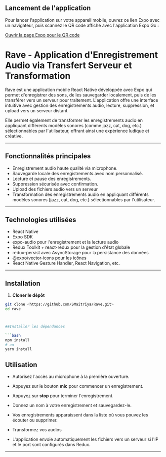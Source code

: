 
## Lancement de l'application

Pour lancer l'application sur votre appareil mobile, ouvrez ce lien Expo avec un navigateur, puis scannez le QR code affiché avec l'application Expo Go :

[Ouvrir la page Expo pour le QR code](https://expo.dev/preview/update?message=Initial+publish&updateRuntimeVersion=1.0.0&createdAt=2025-07-11T12%3A59%3A59.876Z&slug=exp&projectId=91af44a5-35b4-4d47-a26d-8253f006d06a&group=40d582bd-5353-478f-801b-9a17b37d5ada)




# Rave - Application d'Enregistrement Audio via Transfert  Serveur et Transformation

Rave est une application mobile React Native développée avec Expo qui permet d'enregistrer des sons, de les sauvegarder localement, puis de les transférer vers un serveur pour traitement. L'application offre une interface intuitive avec gestion des enregistrements audio, lecture, suppression, et upload vers un serveur distant. 

Elle permet également de transformer les enregistrements audio en appliquant différents modèles sonores (comme jazz, cat, dog, etc.) sélectionnables par l'utilisateur, offrant ainsi une expérience ludique et créative.


---

## Fonctionnalités principales

- Enregistrement audio haute qualité via microphone.
- Sauvegarde locale des enregistrements avec nom personnalisé.
- Lecture et pause des enregistrements.
- Suppression sécurisée avec confirmation.
- Upload des fichiers audio vers un serveur 
- Transformation des enregistrements audio en appliquant différents modèles sonores (jazz, cat, dog, etc.) sélectionnables par l'utilisateur.


---

## Technologies utilisées

- React Native 
- Expo SDK
- expo-audio pour l'enregistrement et la lecture audio
- Redux Toolkit + react-redux pour la gestion d'état globale
- redux-persist avec AsyncStorage pour la persistance des données
- @expo/vector-icons pour les icônes
- React Native Gesture Handler, React Navigation, etc.

---

## Installation

1. **Cloner le dépôt**

```bash
git clone <https://github.com/SMaitriya/Rave.git>
cd rave



##Installer les dépendances

```bash
npm install
# ou
yarn install
```


## Utilisation

- Autorisez l'accès au microphone à la première ouverture.

- Appuyez sur le bouton **mic** pour commencer un enregistrement.

- Appuyez sur **stop** pour terminer l'enregistrement.

- Donnez un nom à votre enregistrement et sauvegardez-le.

- Vos enregistrements apparaissent dans la liste où vous pouvez les écouter ou supprimer.

- Transformez vos audios

- L'application envoie automatiquement les fichiers vers un serveur si l'IP et le port sont configurés dans Redux.

---

